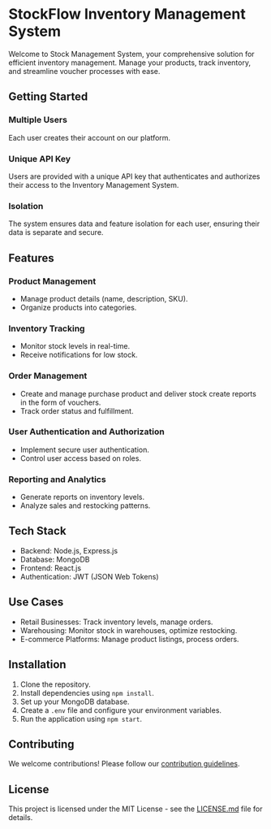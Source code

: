 # StockFlow Inventory Management System

Welcome to Stock Management System, your comprehensive solution for efficient inventory management. Manage your products, track inventory, and streamline voucher processes with ease.

## Getting Started

### Multiple Users

Each user creates their account on our platform.

### Unique API Key

Users are provided with a unique API key that authenticates and authorizes their access to the Inventory Management System.

### Isolation

The system ensures data and feature isolation for each user, ensuring their data is separate and secure.

## Features

### Product Management

- Manage product details (name, description, SKU).
- Organize products into categories.

### Inventory Tracking

- Monitor stock levels in real-time.
- Receive notifications for low stock.

### Order Management

- Create and manage purchase product and deliver stock create reports in the form of vouchers.
- Track order status and fulfillment.

### User Authentication and Authorization

- Implement secure user authentication.
- Control user access based on roles.

### Reporting and Analytics

- Generate reports on inventory levels.
- Analyze sales and restocking patterns.

## Tech Stack

- Backend: Node.js, Express.js
- Database: MongoDB
- Frontend: React.js
- Authentication: JWT (JSON Web Tokens)

## Use Cases

- Retail Businesses: Track inventory levels, manage orders.
- Warehousing: Monitor stock in warehouses, optimize restocking.
- E-commerce Platforms: Manage product listings, process orders.

## Installation

1. Clone the repository.
2. Install dependencies using `npm install`.
3. Set up your MongoDB database.
4. Create a `.env` file and configure your environment variables.
5. Run the application using `npm start`.

## Contributing

We welcome contributions! Please follow our [contribution guidelines](CONTRIBUTING.md).

## License

This project is licensed under the MIT License - see the [LICENSE.md](LICENSE.md) file for details.
